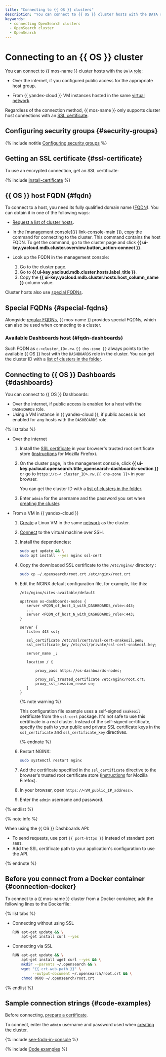 ```yaml
---
title: "Connecting to {{ OS }} clusters"
description: "You can connect to {{ OS }} cluster hosts with the DATA role from the internet if you set up public access to the desired host and from {{ yandex-cloud }} VMs located in the same virtual network."
keywords:
  - connecting OpenSearch clusters
  - OpenSearch cluster
  - OpenSearch
---
```


# Connecting to an {{ OS }} cluster

You can connect to {{ mos-name }} cluster hosts with the `DATA` [role](../concepts/host-roles.md#data):

* Over the internet, if you configured public access for the appropriate host group.


* From {{ yandex-cloud }} VM instances hosted in the same [virtual network](../../vpc/concepts/network.md).


Regardless of the connection method, {{ mos-name }} only supports cluster host connections with an [SSL certificate](#ssl-certificate).


## Configuring security groups {#security-groups}

{% include notitle [Configuring security groups](../../_includes/mdb/mos/configuring-security-groups.md) %}


## Getting an SSL certificate {#ssl-certificate}

To use an encrypted connection, get an SSL certificate:

{% include [install-certificate](../../_includes/mdb/mos/install-certificate.md) %}

## {{ OS }} host FQDN {#fqdn}

To connect to a host, you need its fully qualified domain name ([FQDN](../concepts/network.md#hostname)). You can obtain it in one of the following ways:

* [Request a list of cluster hosts](host-groups.md#list-hosts).
* In the [management console]({{ link-console-main }}), copy the command for connecting to the cluster. This command contains the host FQDN. To get the command, go to the cluster page and click **{{ ui-key.yacloud.mdb.cluster.overview.button_action-connect }}**.
* Look up the FQDN in the management console:

   1. Go to the cluster page.
   1. Go to **{{ ui-key.yacloud.mdb.cluster.hosts.label_title }}**.
   1. Copy the **{{ ui-key.yacloud.mdb.cluster.hosts.host_column_name }}** column value.

Cluster hosts also use [special FQDNs](#special-fqdns).

## Special FQDNs {#special-fqdns}

Alongside [regular FQDNs](#fqdn), {{ mos-name }} provides special FQDNs, which can also be used when connecting to a cluster.

### Available Dashboards host {#fqdn-dashboards}

Such FQDN as `c-<cluster_ID>.rw.{{ dns-zone }}` always points to the available {{ OS }} host with the `DASHBOARDS` role in the cluster. You can get the cluster ID with a [list of clusters in the folder](./cluster-list.md#list-clusters).

## Connecting to {{ OS }} Dashboards {#dashboards}


You can connect to {{ OS }} Dashboards:

* Over the internet, if public access is enabled for a host with the `DASHBOARDS` role.
* Using a VM instance in {{ yandex-cloud }}, if public access is not enabled for any hosts with the `DASHBOARDS` role.

{% list tabs %}

- Over the internet

   1. Install the [SSL certificate](#ssl-certificate) in your browser's trusted root certificate store ([instructions](https://wiki.mozilla.org/PSM:Changing_Trust_Settings#Trusting_an_Additional_Root_Certificate) for Mozilla Firefox).
   1. On the cluster page, in the management console, click **{{ ui-key.yacloud.opensearch.title_opensearch-dashboards-section }}** or go to `https://c-< cluster_ID>.rw.{{ dns-zone }}>` in your browser.

      You can get the cluster ID with a [list of clusters in the folder](./cluster-list.md#list-clusters).

   1. Enter `admin` for the username and the password you set when [creating the cluster](cluster-create.md).

- From a VM in {{ yandex-cloud }}

   1. [Create](../../compute/quickstart/quick-create-linux.md) a Linux VM in the same [network](../../vpc/concepts/network.md) as the cluster.
   1. [Connect](../../compute/operations/vm-connect/ssh.md) to the virtual machine over SSH.
   1. Install the dependencies:

      ```bash
      sudo apt update && \
      sudo apt install --yes nginx ssl-cert
      ```

   1. Copy the downloaded SSL certificate to the `/etc/nginx/` directory :

      ```bash
      sudo cp ~/.opensearch/root.crt /etc/nginx/root.crt
      ```

   1. Edit the NGINX default configuration file, for example, like this:

      `/etc/nginx/sites-available/default`

      ```nginx
      upstream os-dashboards-nodes {
         server <FQDN_of_host_1_with_DASHBOARDS_role>:443;
         ...
         server <FQDN_of_host_N_with_DASHBOARDS_role>:443;
      }

      server {
         listen 443 ssl;

         ssl_certificate /etc/ssl/certs/ssl-cert-snakeoil.pem;
         ssl_certificate_key /etc/ssl/private/ssl-cert-snakeoil.key;

         server_name _;

         location / {

             proxy_pass https://os-dashboards-nodes;

             proxy_ssl_trusted_certificate /etc/nginx/root.crt;
             proxy_ssl_session_reuse on;
         }
      }
      ```

      {% note warning %}

      This configuration file example uses a self-signed `snakeoil` certificate from the `ssl-cert` package. It's not safe to use this certificate in a real cluster. Instead of the self-signed certificate, specify the path to your public and private SSL certificate keys in the `ssl_certificate` and `ssl_certificate_key` directives.

      {% endnote %}

   1. Restart NGINX:

      ```bash
      sudo systemctl restart nginx
      ```

   1. Add the certificate specified in the `ssl_certificate` directive to the browser's trusted root certificate store ([instructions](https://wiki.mozilla.org/PSM:Changing_Trust_Settings#Trusting_an_Additional_Root_Certificate) for Mozilla Firefox).

   1. In your browser, open `https://<VM_public_IP_address>`.

   1. Enter the `admin` username and password.

{% endlist %}


{% note info %}

When using the {{ OS }} Dashboards API:

* To send requests, use port `{{ port-https }}` instead of standard port `5601`.
* Add the SSL certificate path to your application's configuration to use the API.

{% endnote %}

## Before you connect from a Docker container {#connection-docker}

To connect to a {{ mos-name }} cluster from a Docker container, add the following lines to the Dockerfile:

{% list tabs %}


- Connecting without using SSL

   ```bash
   RUN apt-get update && \
       apt-get install curl --yes
   ```


- Connecting via SSL

   ```bash
   RUN apt-get update && \
       apt-get install wget curl --yes && \
       mkdir --parents ~/.opensearch && \
       wget "{{ crt-web-path }}" \
            --output-document ~/.opensearch/root.crt && \
       chmod 0600 ~/.opensearch/root.crt
   ```

{% endlist %}

## Sample connection strings {#code-examples}

Before connecting, [prepare a certificate](#ssl-cetificate).

To connect, enter the `admin` username and password used when [creating the cluster](cluster-create.md#create-cluster).

{% include [see-fqdn-in-console](../../_includes/mdb/see-fqdn-in-console.md) %}

{% include [Code examples](../../_includes/mdb/mos/code-examples.md) %}
